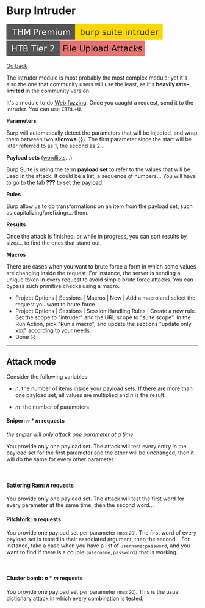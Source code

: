 # Burp Intruder

[![burpsuiteintruder](../../../../_badges/thmp/burpsuiteintruder.svg)](https://tryhackme.com/room/burpsuiteintruder)
[![fileuploadattacks](../../../../_badges/htb/fileuploadattacks.svg)](https://academy.hackthebox.com/course/preview/file-upload-attacks)

[Go back](../burp.md)

<div class="row row-cols-lg-2"><div>

The intruder module is most probably the most complex module; yet it's also the one that community users will use the least, as it's **heavily rate-limited** in the community version.

It's a module to do [Web fuzzing](/cybersecurity/red-team/s2.discovery/techniques/fuzzing.md). Once you caught a request, send it to the intruder. You can use <kbd>CTRL+U</kbd>.

**Parameters**

Burp will automatically detect the parameters that will be injected, and wrap them between two **silcrows** (§). The first parameter since the start will be later referred to as 1, the second as 2...

**Payload sets** ([wordlists](/cybersecurity/red-team/_knowledge/topics/wordlists.md)...)

Burp Suite is using the term **payload set** to refer to the values that will be used in the attack. It could be a list, a sequence of numbers... You will have to go to the tab **???** to set the payload.

**Rules**

Burp allow us to do transformations on an item from the payload set, such as capitalizing/prefixing/... them.
</div><div>

**Results**

Once the attack is finished, or while in progress, you can sort results by size/... to find the ones that stand out.

**Macros**

There are cases when you want to brute force a form in which some values are changing inside the request. For instance, the server is sending a unique token in every request to avoid simple brute force attacks. You can bypass such primitive checks using a macro.

* Project Options | Sessions | Macros | New | Add a macro and select the request you want to brute force
* Project Options | Sessions | Session Handling Rules | Create a new rule. Set the scope to "intruder" and the URL scope to "suite scope". In the Run Action, pick "Run a macro", and update the sections "update only xxx" according to your needs.
* Done 😥

</div></div>

<hr class="sep-both">

## Attack mode

<div class="row row-cols-lg-2"><div>

Consider the following variables:

* $n$: the number of items inside your payload sets. If there are more than one payload set, all values are multiplied and $n$ is the result.

* $m$: the number of parameters

#### Sniper: $n * m$ requests

*the sniper will only attack one parameter at a time*

You provide only one payload set. The attack will test every entry in the payload set for the first parameter and the other will be unchanged, then it will do the same for every other parameter.

<br>

#### Battering Ram: $n$ requests

You provide only one payload set. The attack will test the first word for every parameter at the same time, then the second word...
</div><div>

#### Pitchfork: $n$ requests

You provide one payload set per parameter <small>(max 20)</small>. The first word of every payload set is tested in their associated argument, then the second... For instance, take a case when you have a list of `username:password`, and you want to find if there is a couple `(username,password)` that is working.

<br>

#### Cluster bomb: $n * m$ requests

You provide one payload set per parameter <small>(max 20)</small>. This is the usual dictionary attack in which every combination is tested.
</div></div>